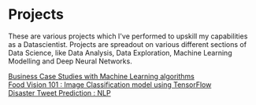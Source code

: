 # Projects
These are various projects which I've performed to upskill my capabilities as a Datascientist. 
Projects are spreadout on various different sections of Data Science, like Data Analysis, Data Exploration, Machine Learning Modelling and Deep Neural Networks. 

[Business Case Studies with Machine Learning algorithms](https://github.com/ayushs0911/Projects/tree/main/Business%20Case%20Studies)<br>
[Food Vision 101 : Image Classification model using TensorFlow](https://github.com/ayushs0911/Projects/blob/main/Food_Vision_Image_Classificaton_TensorFlow.ipynb)<br>
[Disaster Tweet Prediction : NLP](https://github.com/ayushs0911/Projects/blob/main/Disaster_tweets_Predictor.ipynb)<br>
